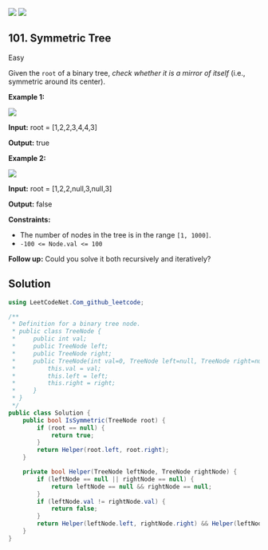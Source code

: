 [![](https://img.shields.io/github/stars/LeetCode-in-Net/LeetCode-in-Net?label=Stars&style=flat-square)](https://github.com/LeetCode-in-Net/LeetCode-in-Net)
[![](https://img.shields.io/github/forks/LeetCode-in-Net/LeetCode-in-Net?label=Fork%20me%20on%20GitHub%20&style=flat-square)](https://github.com/LeetCode-in-Net/LeetCode-in-Net/fork)

## 101\. Symmetric Tree

Easy

Given the `root` of a binary tree, _check whether it is a mirror of itself_ (i.e., symmetric around its center).

**Example 1:**

![](https://assets.leetcode.com/uploads/2021/02/19/symtree1.jpg)

**Input:** root = [1,2,2,3,4,4,3]

**Output:** true 

**Example 2:**

![](https://assets.leetcode.com/uploads/2021/02/19/symtree2.jpg)

**Input:** root = [1,2,2,null,3,null,3]

**Output:** false 

**Constraints:**

*   The number of nodes in the tree is in the range `[1, 1000]`.
*   `-100 <= Node.val <= 100`

**Follow up:** Could you solve it both recursively and iteratively?

## Solution

```csharp
using LeetCodeNet.Com_github_leetcode;

/**
 * Definition for a binary tree node.
 * public class TreeNode {
 *     public int val;
 *     public TreeNode left;
 *     public TreeNode right;
 *     public TreeNode(int val=0, TreeNode left=null, TreeNode right=null) {
 *         this.val = val;
 *         this.left = left;
 *         this.right = right;
 *     }
 * }
 */
public class Solution {
    public bool IsSymmetric(TreeNode root) {
        if (root == null) {
            return true;
        }
        return Helper(root.left, root.right);
    }

    private bool Helper(TreeNode leftNode, TreeNode rightNode) {
        if (leftNode == null || rightNode == null) {
            return leftNode == null && rightNode == null;
        }
        if (leftNode.val != rightNode.val) {
            return false;
        }
        return Helper(leftNode.left, rightNode.right) && Helper(leftNode.right, rightNode.left);
    }
}
```